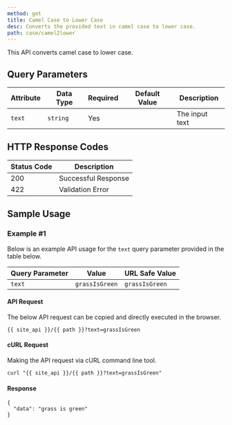 ```yaml
---
method: get
title: Camel Case to Lower Case
desc: Converts the provided text in camel case to lower case.
path: case/camel2lower
---
```


This API converts camel case to lower case.

## Query Parameters

| Attribute | Data Type | Required | Default Value |Description |
| ----------- | ----------- | -----------  | ----------- | ----------- |
| `text` | `string` | Yes | | The input text  |

## HTTP Response Codes

| Status Code | Description |
| ----------- | ----------- |
| 200 | Successful Response |
| 422 | Validation Error |

## Sample Usage

### Example #1

Below is an example API usage for the `text` query parameter provided in the table below.

| Query Parameter | Value | URL Safe Value |
| ----------- | ----------- | -----------  |
| `text` | `grassIsGreen` | `grassIsGreen` |

#### API Request

The below API request can be copied and directly executed in the browser.

```
{{ site_api }}/{{ path }}?text=grassIsGreen
```

#### cURL Request

Making the API request via cURL command line tool.

```
curl "{{ site_api }}/{{ path }}?text=grassIsGreen"
```

#### Response

```
{
  "data": "grass is green"
}
```

